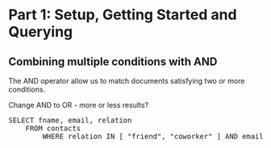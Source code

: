 # Part 1: Setup, Getting Started and Querying

## Combining multiple conditions with AND

The AND operator allow us to match documents satisfying two or more conditions.

Change AND to OR - more or less results?

<pre id="example">
SELECT fname, email, relation
    FROM contacts 
        WHERE relation IN [ "friend", "coworker" ] AND email LIKE '%@gmail.com'
</pre>
